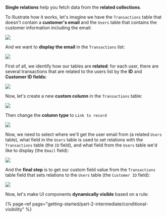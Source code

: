 [comment]: # ($page_title=Single relations)

**Single relations** help you fetch data from the **related collections**. 

To illustrate how it works, let's imagine we have the `Transactions` table that doesn't contain a **customer's email** and the `Users` table that contains the customer information including the email:

![](https://gblobscdn.gitbook.com/assets%2F-LQ08RFAKZvFADEiXKFy%2F-MkNJppa1ZfoM33DXJBQ%2F-MkNPkf61ukzo95Sex7S%2Fimage.png?alt=media&token=54d96850-ae15-4bab-aa1f-9844298b2819)

And we want to **display the email** in the `Transactions` list:

![](https://gblobscdn.gitbook.com/assets%2F-LQ08RFAKZvFADEiXKFy%2F-MkNJppa1ZfoM33DXJBQ%2F-MkNSOI-p4c83n5VXJT5%2Fimage.png?alt=media&token=489cfb7f-3b49-4543-b938-b56c12e5c0c1)

First of all, we identify how our tables are **related**: for each user, there are several transactions that are related to the users list by the **ID** and **Customer ID fields:**

![](https://gblobscdn.gitbook.com/assets%2F-LQ08RFAKZvFADEiXKFy%2F-MkNJppa1ZfoM33DXJBQ%2F-MkNN1Zfv7MgU1uT4A6a%2Fsdhx.PNG?alt=media&token=c2ff7cac-cc06-42e0-b299-b12ee38aba8a)

Now, let's create a new **custom column** in the `Transactions` table:

![](https://gblobscdn.gitbook.com/assets%2F-LQ08RFAKZvFADEiXKFy%2F-MkNJppa1ZfoM33DXJBQ%2F-MkNTfKtz24SDPcnPcsU%2Fdeep1.gif?alt=media&token=86bdd404-fd0e-44fb-8fca-cfc1ccb92102)

Then change the **column type** to `Link to record`

![](https://gblobscdn.gitbook.com/assets%2F-LQ08RFAKZvFADEiXKFy%2F-MkNJppa1ZfoM33DXJBQ%2F-MkNUgvW4-UXL5u_HPQL%2Fdeep2.gif?alt=media&token=65118cb9-01b9-40e8-a383-d6c2d8e78a60)

Now, we need to select where we'll get the user email from \(a related `Users` table\), what field in the `Users` table is used to set relations with the `Transactions` table \(the `ID` field\), and what field from the `Users` table we'd like to display \(the `Email` field\):

![](https://gblobscdn.gitbook.com/assets%2F-LQ08RFAKZvFADEiXKFy%2F-MkNJppa1ZfoM33DXJBQ%2F-MkNWT6xG9xGbSQ0OZDQ%2Fdeep3.gif?alt=media&token=5b0a4b91-7a2d-42ec-84b9-30e9432a54c6)

And the **final step** is to get our custom field value from the `Transactions` table field that sets relations to the `Users` table \(the `Customer ID` field\):

![](https://gblobscdn.gitbook.com/assets%2F-LQ08RFAKZvFADEiXKFy%2F-MkNJppa1ZfoM33DXJBQ%2F-MkNXnKZh7yXZuEOwA7k%2Fdeep4.gif?alt=media&token=608989ad-a4a8-4da0-8610-d3b07b5b2c4a)

Now, let's make UI components **dynamically visible** based on a rule:

{% page-ref page="getting-started/part-2-intermediate/conditional-visibility" %}

